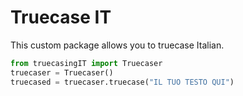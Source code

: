 # Truecase IT

This custom package allows you to truecase Italian. 

```python
from truecasingIT import Truecaser
truecaser = Truecaser()
truecased = truecaser.truecase("IL TUO TESTO QUI")
```